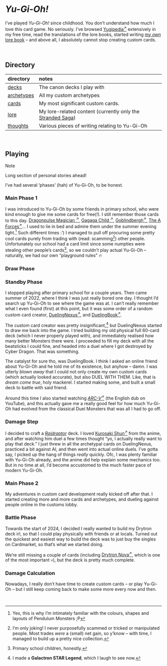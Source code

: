 # *Yu-Gi-Oh!*
<!-- #SQUARK live! index! dev!
| dest = yugioh
| desc = A childhood card game I never quite fell out of love with
| head = Yu-Gi-Oh!
| capt = Index Page
| style = yugioh
| index = yugioh
| shard = #INDEX / index / franchise / long
-->

I’ve played *Yu-Gi-Oh!* since childhood. You don’t understand how much I love this card game. No seriously. I’ve browsed [Yugipedia<sup>↗</sup>](https://yugipedia.com) extensively in my free time, read the translations of the lore books, started writing [my *own* lore book](lore/Stranded%20Saga/) – and above all, I absolutely cannot stop creating custom cards.


<br>


## Directory

| directory | notes |
| :-------- | :---- |
| [decks](decks/) | The canon decks I play with |
| [archetypes](archetypes/) | All my custom archetypes |
| [cards](cards/) | My most significant custom cards. |
| [lore](lore/) | My lore-related content (currently only the [Stranded Saga](lore/Stranded%20Saga/)) |
| [thoughts](thoughts/) | Various pieces of writing relating to Yu-Gi-Oh |


<br>


## Playing

> [!Note]
> Long section of personal stories ahead!

I’ve had several ‘phases’ (hah) of Yu-Gi-Oh, to be honest.

### Main Phase 1
I was introduced to Yu-Gi-Oh by some friends in primary school, who were kind enough to give me some cards for free(!). I still remember those cards to this day. [Dragonpulse Magician <sup>↗</sup>](~), [Gagaga Child <sup>↗</sup>](~), [Goblindbergh<sup>↗</sup>](https://yugipedia.com/wiki/Goblindbergh), [The A Forces<sup>↗</sup>](~)... I used to lie in bed and admire them under the summer evening light.[^admiring-cards] Such different times :’) I managed to pull off procuring some pretty cool cards purely from trading with (read: scamming[^scamming]) other people. Unfortunately our school had a card limit since some numpties were stealing other people’s cards[^stealing], so we couldn’t play actual Yu-Gi-Oh – naturally, we had our own “playground rules” 🔥

[^admiring-cards]: Yes, this is why I’m intimately familiar with the colours, shapes and layouts of Pendulum Monsters ;P
[^scamming]: I’m only joking! I never purposefully scammed or tricked or manipulated people. Most trades *were* a (small) net gain, so y’know – with time, I managed to build up a pretty nice collection.
[^stealing]: Primary school children, honestly.

### Draw Phase

### Standby Phase
I stopped playing after primary school for a couple years. Then came summer of 2022, where I think I was just really bored one day. I thought I’d search up Yu-Gi-Oh to see where the game was at. I can’t really remember what I even found (first) at this point, but it was some order of a random custom card creator, [DuelingNexus<sup>↗</sup>](~), and [DuelingBook<sup>↗</sup>](~).

The custom card creator was pretty insignificant,[^insignificant] but DuelingNexus started to draw me back into the game. I tried building my old physical full 60-card deck (which I never properly played with), and immediately realised how many better Monsters there were. I proceeded to fill my deck with all the beatsticks I could fine, and headed into a duel where I got destroyed by Cyber Dragon. That was something.

[^insignificant]: I made a **Galactron STAR Legend**, which I laugh to see now.

The catalyst for sure tho, was DuelingBook. I think I asked an online friend about Yu-Gi-Oh and he told me of its existence, but anyhow – damn. I was utterly *blown away* that I could not only create my own custom cards (which actually looked accurate), but also DUEL WITH THEM. Like, that is *dream come true*, holy mackerel. I started making some, and built a small deck to battle with said friend.

Around this time I also started watching [*ARC-V*<sup>↗</sup>](https://yugipedia.com/wiki/Yu-Gi-Oh!_ARC-V) (the English dub on YouTube), and this actually gave me a really good feel for how much Yu-Gi-Oh had evolved from the classical Duel Monsters that was all I had to go off.

### Damage Step
I decided to craft a [*Raidraptor*](~) deck. I loved [Kurosaki Shun<sup>↗</sup>](~) from the anime, and after watching him duel a few times thought “yo, I actually really want to play that deck.” I just threw in all the archetypal cards on DuelingNexus, practiced a bit against AI, and then went into actual online duels. I’ve gotta say, I picked up the hang of things *really* quickly. Ofc, I was plenty familiar with Yu-Gi-Oh already, and the anime did help explain some mechanics too. But in no time at all, I’d become accustomed to the much faster pace of modern Yu-Gi-Oh.

### Main Phase 2
My adventures in custom card development really kicked off after that. I started creating more and more cards and archetypes, and dueling against people online in the customs lobby.

### Battle Phase
Towards the start of 2024, I decided I really wanted to build my Drytron deck irl, so that I could play physically with friends or at locals. Turned out the quickest and easiest way to build the deck was to just buy the singles on Cardmarket, so that’s what we started doing.

We’re still missing a couple of cards (including [Drytron Nova<sup>↗</sup>](~), which is one of the most important 💀), but the deck is pretty much complete.

### Damage Calculation
Nowadays, I really don’t have time to create custom cards – or play Yu-Gi-Oh – but I still keep coming back to make some more every now and then.


<br>
